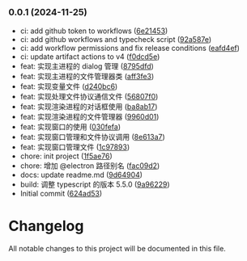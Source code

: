 

## <small>0.0.1 (2024-11-25)</small>

* ci: add github token to workflows ([6e21453](https://github.com/leaf0412/vite-react-electron/commit/6e21453))
* ci: add github workflows and typecheck script ([92a587e](https://github.com/leaf0412/vite-react-electron/commit/92a587e))
* ci: add workflow permissions and fix release conditions ([eafd4ef](https://github.com/leaf0412/vite-react-electron/commit/eafd4ef))
* ci: update artifact actions to v4 ([f0dcd5e](https://github.com/leaf0412/vite-react-electron/commit/f0dcd5e))
* feat: 实现主进程的 dialog 管理 ([8795dfd](https://github.com/leaf0412/vite-react-electron/commit/8795dfd))
* feat: 实现主进程的文件管理器类 ([aff3fe3](https://github.com/leaf0412/vite-react-electron/commit/aff3fe3))
* feat: 实现变量文件 ([d240bc6](https://github.com/leaf0412/vite-react-electron/commit/d240bc6))
* feat: 实现处理文件协议通信文件 ([56807f0](https://github.com/leaf0412/vite-react-electron/commit/56807f0))
* feat: 实现渲染进程的对话框使用 ([ba8ab17](https://github.com/leaf0412/vite-react-electron/commit/ba8ab17))
* feat: 实现渲染进程的文件管理器 ([9960d01](https://github.com/leaf0412/vite-react-electron/commit/9960d01))
* feat: 实现窗口的使用 ([030fefa](https://github.com/leaf0412/vite-react-electron/commit/030fefa))
* feat: 实现窗口管理和文件协议调用 ([8e613a7](https://github.com/leaf0412/vite-react-electron/commit/8e613a7))
* feat: 实现窗口管理文件 ([1c97893](https://github.com/leaf0412/vite-react-electron/commit/1c97893))
* chore: init project ([1f5ae76](https://github.com/leaf0412/vite-react-electron/commit/1f5ae76))
* chore: 增加 @electron 路径别名 ([fac09d2](https://github.com/leaf0412/vite-react-electron/commit/fac09d2))
* docs: update readme.md ([9d64904](https://github.com/leaf0412/vite-react-electron/commit/9d64904))
* build: 调整 typescript 的版本 5.5.0 ([9a96229](https://github.com/leaf0412/vite-react-electron/commit/9a96229))
* Initial commit ([624ad53](https://github.com/leaf0412/vite-react-electron/commit/624ad53))

# Changelog

All notable changes to this project will be documented in this file.
